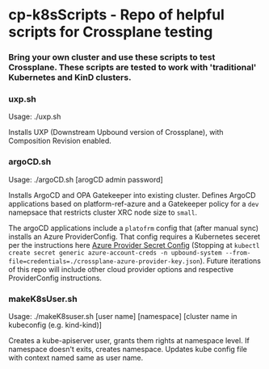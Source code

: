 # cp-k8sScripts - Repo of helpful scripts for Crossplane testing

### Bring your own cluster and use these scripts to test Crossplane. These scripts are tested to work with 'traditional' Kubernetes and KinD clusters.

### uxp.sh

Usage: ./uxp.sh

Installs UXP (Downstream Upbound version of Crossplane), with Composition Revision enabled.

### argoCD.sh

Usage: ./argoCD.sh [arogCD admin password]

Installs ArgoCD and OPA Gatekeeper into existing cluster. Defines ArgoCD applications based on platform-ref-azure and a Gatekeeper policy for a `dev` namepsace that restricts cluster XRC node size to `small`.

The argoCD applications include a `platofrm` config that (after manual sync) installs an Azure ProviderConfig. That config requires a Kubernetes seceret  per the instructions here [Azure Provider Secret Config](https://github.com/upbound/platform-ref-azure#configure-providers-in-your-platform) (Stopping at `kubectl create secret generic azure-account-creds -n upbound-system --from-file=credentials=./crossplane-azure-provider-key.json`). Future iterations of this repo will include other cloud provider options and respective ProviderConfig instructions.

### makeK8sUser.sh

Usage: ./makeK8suser.sh [user name] [namespace] [cluster name in kubeconfig (e.g. kind-kind)]

Creates a kube-apiserver user, grants them rights at namespace level. If namespace doesn't exits, creates namespace. Updates kube config file with context named same as user name.



